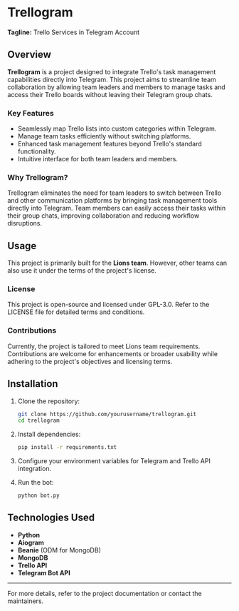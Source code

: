 # Trellogram  

**Tagline:** Trello Services in Telegram Account

## Overview  
**Trellogram** is a project designed to integrate Trello's task management capabilities directly into Telegram. This project aims to streamline team collaboration by allowing team leaders and members to manage tasks and access their Trello boards without leaving their Telegram group chats.  

### Key Features  
- Seamlessly map Trello lists into custom categories within Telegram.  
- Manage team tasks efficiently without switching platforms.  
- Enhanced task management features beyond Trello's standard functionality.  
- Intuitive interface for both team leaders and members.  

### Why Trellogram?  
Trellogram eliminates the need for team leaders to switch between Trello and other communication platforms by bringing task management tools directly into Telegram. Team members can easily access their tasks within their group chats, improving collaboration and reducing workflow disruptions.  

## Usage  
This project is primarily built for the **Lions team**. However, other teams can also use it under the terms of the project's license.  

### License  
This project is open-source and licensed under GPL-3.0. Refer to the LICENSE file for detailed terms and conditions.  

### Contributions  
Currently, the project is tailored to meet Lions team requirements. Contributions are welcome for enhancements or broader usability while adhering to the project's objectives and licensing terms.  

## Installation  
1. Clone the repository:  
   ```bash  
   git clone https://github.com/yourusername/trellogram.git  
   cd trellogram  
   ```  
2. Install dependencies:  
   ```bash  
   pip install -r requirements.txt  
   ```  
3. Configure your environment variables for Telegram and Trello API integration.  

4. Run the bot:  
   ```bash  
   python bot.py  
   ```  

## Technologies Used  
- **Python**  
- **Aiogram**  
- **Beanie** (ODM for MongoDB)  
- **MongoDB**  
- **Trello API**  
- **Telegram Bot API**  

---

For more details, refer to the project documentation or contact the maintainers.
